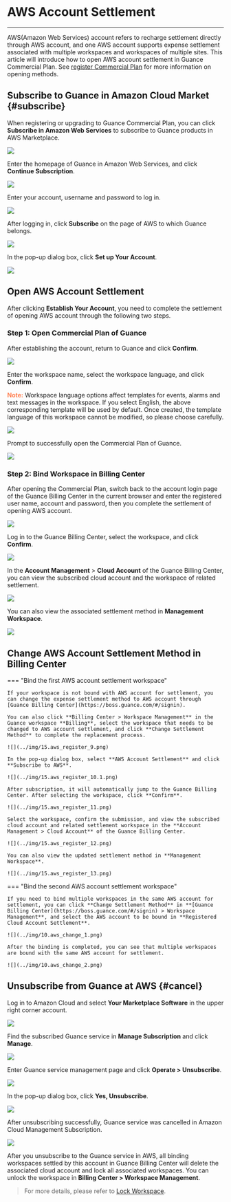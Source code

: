 # AWS Account Settlement
---

AWS(Amazon Web Services) account refers to recharge settlement directly through AWS account, and one AWS account supports expense settlement associated with multiple workspaces and workspaces of multiple sites. This article will introduce how to open AWS account settlement in Guance Commercial Plan. See [register Commercial Plan](../../billing/commercial-register.md) for more information on opening methods.

## Subscribe to Guance in Amazon Cloud Market {#subscribe}

When registering or upgrading to Guance Commercial Plan, you can click **Subscribe in Amazon Web Services** to subscribe to Guance products in AWS Marketplace.

![](../img/15.aws_register_4.png)

Enter the homepage of Guance in Amazon Web Services, and click **Continue Subscription**.

![](../img/8.space_4.png)

Enter your account, username and password to log in.

![](../img/8.space_5.png)

After logging in, click **Subscribe** on the page of AWS to which Guance belongs.

![](../img/8.space_8.png)

In the pop-up dialog box, click **Set up Your Account**.

![](../img/8.space_9.png)

## Open AWS Account Settlement

After clicking **Establish Your Account**, you need to complete the settlement of opening AWS account through the following two steps.

### Step 1: Open Commercial Plan of Guance

After establishing the account, return to Guance and click **Confirm**.

![](../img/15.aws_register_6.1.png)

Enter the workspace name, select the workspace language, and click **Confirm**.

<font color=coral>**Note:**</font> Workspace language options affect templates for events, alarms and text messages in the workspace. If you select English, the above corresponding template will be used by default. Once created, the template language of this workspace cannot be modified, so please choose carefully.

![](../img/inter-create-workspace.png)

Prompt to successfully open the Commercial Plan of Guance.

![](../img/inter-1.sls_8.png)

### Step 2: Bind Workspace in Billing Center

After opening the Commercial Plan, switch back to the account login page of the Guance Billing Center in the current browser and enter the registered user name, account and password, then you complete the settlement of opening AWS account.

![](../img/15.aws_register_5.png)

Log in to the Guance Billing Center, select the workspace, and click **Confirm**.

![](../img/15.aws_register_11.png)

In the **Account Management** > **Cloud Account** of the Guance Billing Center, you can view the subscribed cloud account and the workspace of related settlement.

![](../img/15.aws_register_12.png)

You can also view the associated settlement method in **Management Workspace**.

![](../img/15.aws_register_13.png)

## Change AWS Account Settlement Method in Billing Center

=== "Bind the first AWS account settlement workspace"

    If your workspace is not bound with AWS account for settlement, you can change the expense settlement method to AWS account through [Guance Billing Center](https://boss.guance.com/#/signin).

    You can also click **Billing Center > Workspace Management** in the Guance workspace **Billing**, select the workspace that needs to be changed to AWS account settlement, and click **Change Settlement Method** to complete the replacement process.

    ![](../img/15.aws_register_9.png)

    In the pop-up dialog box, select **AWS Account Settlement** and click **Subscribe to AWS**.

    ![](../img/15.aws_register_10.1.png)

    After subscription, it will automatically jump to the Guance Billing Center. After selecting the workspace, click **Confirm**.

    ![](../img/15.aws_register_11.png)

    Select the workspace, confirm the submission, and view the subscribed cloud account and related settlement workspace in the **Account Management > Cloud Account** of the Guance Billing Center.

    ![](../img/15.aws_register_12.png)

    You can also view the updated settlement method in **Management Workspace**.

    ![](../img/15.aws_register_13.png)

=== "Bind the second AWS account settlement workspace"

    If you need to bind multiple workspaces in the same AWS account for settlement, you can click **Change Settlement Method** in **[Guance Billing Center](https://boss.guance.com/#/signin) > Workspace Management**, and select the AWS account to be bound in **Registered Cloud Account Settlement**.

    ![](../img/10.aws_change_1.png)

    After the binding is completed, you can see that multiple workspaces are bound with the same AWS account for settlement.

    ![](../img/10.aws_change_2.png)

## Unsubscribe from Guance at AWS {#cancel}

Log in to Amazon Cloud and select **Your Marketplace Software** in the upper right corner account.

![](../img/8.space_13.png)

Find the subscribed Guance service in **Manage Subscription** and click **Manage**.

![](../img/8.space_14.png)

Enter Guance service management page and click **Operate > Unsubscribe**.

![](../img/8.space_15.png)

In the pop-up dialog box, click **Yes, Unsubscribe**.

![](../img/8.space_16.png)

After unsubscribing successfully, Guance service was cancelled in Amazon Cloud Management Subscription.

![](../img/8.space_17.png)

After you unsubscribe to the Guance service in AWS, all binding workspaces settled by this account in Guance Billing Center will delete the associated cloud account and lock all associated workspaces. You can unlock the workspace in **Billing Center > Workspace Management**. 

> For more details, please refer to [Lock Workspace](../cost-center/workspace-management.md#lock).



